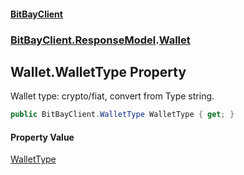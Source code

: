#### [BitBayClient](./index.md 'index')
### [BitBayClient.ResponseModel](./BitBayClient-ResponseModel.md 'BitBayClient.ResponseModel').[Wallet](./BitBayClient-ResponseModel-Wallet.md 'BitBayClient.ResponseModel.Wallet')
## Wallet.WalletType Property
Wallet type: crypto/fiat, convert from Type string.  
```csharp
public BitBayClient.WalletType WalletType { get; }
```
#### Property Value
[WalletType](./BitBayClient-WalletType.md 'BitBayClient.WalletType')  
